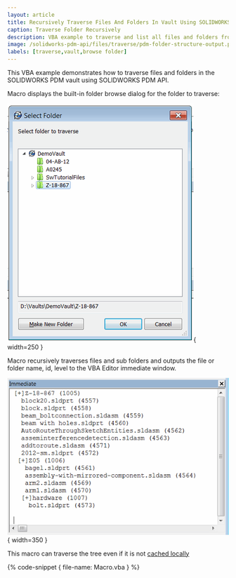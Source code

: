 ```yaml
---
layout: article
title: Recursively Traverse Files And Folders In Vault Using SOLIDWORKS PDM API
caption: Traverse Folder Recursively
description: VBA example to traverse and list all files and folders from the selected folder in SOLIDWORKS PDM vault using SOLIDWORKS PDM API
image: /solidworks-pdm-api/files/traverse/pdm-folder-structure-output.png
labels: [traverse,vault,browse folder]
---
```

This VBA example demonstrates how to traverse files and folders in the SOLIDWORKS PDM vault using SOLIDWORKS PDM API.

Macro displays the built-in folder browse dialog for the folder to traverse:

![Built-in PDM Folder Browse dialog](browse-folder.png){ width=250 }

Macro recursively traverses files and sub folders and outputs the file or folder name, id, level to the VBA Editor immediate window.

![Folders and files structure output to immediate window of VBA Editor](pdm-folder-structure-output.png){ width=350 }

This macro can traverse the tree even if it is not [cached locally](/solidworks-pdm-api/files/local-cache/)

{% code-snippet { file-name: Macro.vba } %}
